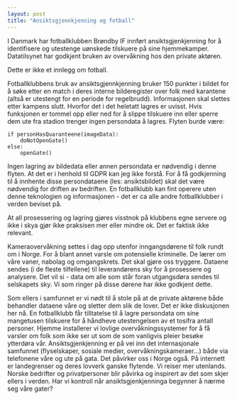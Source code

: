 ```yaml
---
layout: post
title: "Ansiktsgjennkjenning og fotball"
---
```


I Danmark har fotballklubben Brøndby IF innført ansiktsgjenkjenning for å identifisere og utestenge uønskede tilskuere på sine hjemmekamper. Datatilsynet har godkjent bruken av overvåkning hos den private aktøren. 

Dette er ikke et innlegg om fotball.

Fotballklubbens bruk av ansiktsgjennkjenning bruker 150 punkter i bildet for å søke etter en match i deres interne bilderegister over folk med karantene 
(altså er utestengt for en periode for regelbrudd). Informasjonen skal slettes etter kampens slutt. Hvorfor det i det heletatt lagres er uvisst. 
Hvis funksjonen er tommel opp eller ned for å slippe tilskuere inn eller sperre dem ute fra stadion trenger ingen persondata å lagres. 
Flyten burde være:

```
if personHasQuaranteene(imageData):
    doNotOpenGate()
else:
    openGate()
```

Ingen lagring av bildedata eller annen persondata er nødvendig i denne flyten.
At det er i henhold til GDPR kan jeg ikke forstå. For å få godkjenning til å innhente disse persondataene (les: ansiktsbildet) skal det være nødvendig for driften av bedriften.
En fotballklubb kan fint operere uten denne teknologien og informasjonen - det er ca alle andre fotballklubber i verden beviset på.

At all prosessering og lagring gjøres visstnok på klubbens egne servere og ikke i skya gjør ikke praksisen mer eller mindre ok. Det er faktisk ikke relevant.

Kameraovervåkning settes i dag opp utenfor inngangsdørene til folk rundt om i Norge. For å blant annet varsle om potensielle kriminelle. 
De lærer om våre vaner, nabolag og omgangskrets. Det skal gjøre oss tryggere. Dataene sendes (i de fleste tilfellene) til leverandørens sky for å prosessere og analysere. 
Det vil si - data om alle som står foran utgangsdøra sendes til selskapets sky. Vi som ringer på disse dørene har ikke godkjent dette.

Som ellers i samfunnet er vi nødt til å stole på at de private aktørene både behandler dataene våre og sletter dem slik de lover. 
Det er ikke diskusjonen her nå.
En fotballklubb får tilltatelse til å lagre persondata om sine mangetusen tilskuere for å håndheve utestengelsen av et tosifra antall personer. 
Hjemme installerer vi lovlige overvåkningssystemer for å få varsler om folk som ikke ser ut som de som vanligvis pleier besøke ytterdøra vår.
Ansiktsgjenkjenning er på vei inn det internasjonale samfunnet (flyselskaper, sosiale medier, overvåkningskameraer...) både via telefonene våre og ute på gata. 
Det påvirker oss i Norge også. På internett er landegrenser og deres lovverk ganske flytende. Vi reiser mer utenlands. 
Norske bedrifter og privatpersoner blir påvirka og inspirert av det som skjer ellers i verden. 
Har vi kontroll når ansiktsgjenkjenninga begynner å nærme seg våre gater?
